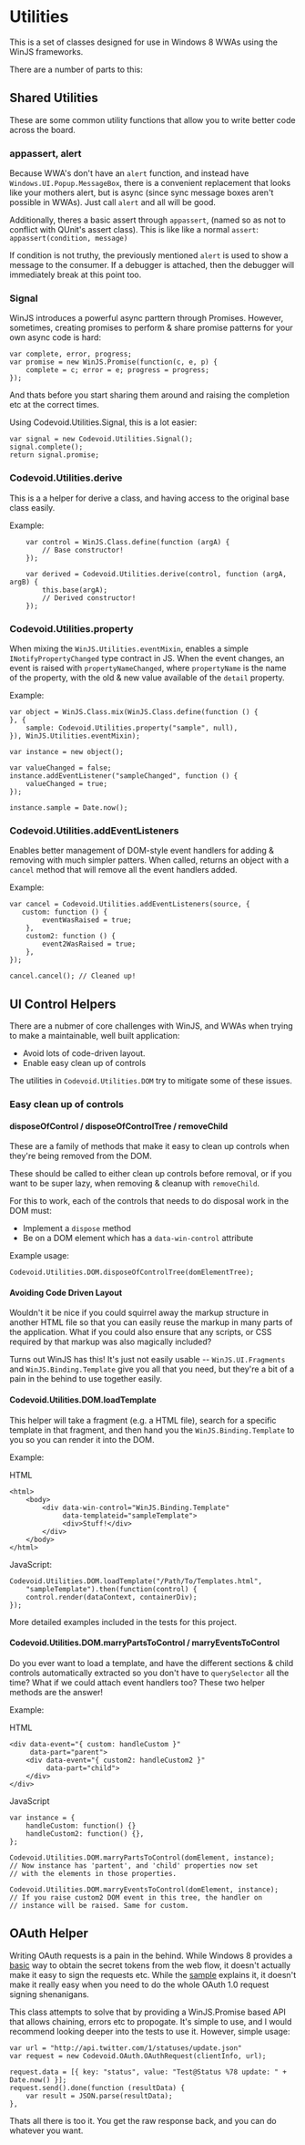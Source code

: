Utilities
=========
This is a set of classes designed for use in Windows 8 WWAs using the WinJS frameworks.

There are a number of parts to this:

## Shared Utilities ##
These are some common utility functions that allow you to write better code across the board.

### appassert, alert ###
Because WWA's don't have an `alert` function, and instead have `Windows.UI.Popup.MessageBox`, there is a convenient replacement that looks like your mothers alert, but is async (since sync message boxes aren't possible in WWAs). Just call `alert` and all will be good.

Additionally, theres a basic assert through `appassert`, (named so as not to conflict with QUnit's assert class). This is like like a normal `assert`:
`appassert(condition, message)`

If condition is not truthy, the previously mentioned `alert` is used to show a message to the consumer. If a debugger is attached, then the debugger will immediately break at this point too.

### Signal ###
WinJS introduces a powerful async parttern through Promises. However, sometimes, creating promises to perform & share promise patterns for your own async code is hard:

    var complete, error, progress;    
    var promise = new WinJS.Promise(function(c, e, p) {    
        complete = c; error = e; progress = progress;    
    });

And thats before you start sharing them around and raising the completion etc at the correct times.

Using Codevoid.Utilities.Signal, this is a lot easier:

    var signal = new Codevoid.Utilities.Signal();
    signal.complete();
    return signal.promise;

### Codevoid.Utilities.derive ###
This is a a helper for derive a class, and having access to the original base class easily.

Example:

        var control = WinJS.Class.define(function (argA) {
            // Base constructor!
        });

        var derived = Codevoid.Utilities.derive(control, function (argA, argB) {
            this.base(argA);
            // Derived constructor!
        });

### Codevoid.Utilities.property ###
When mixing the `WinJS.Utilities.eventMixin`, enables a simple `INotifyPropertyChanged` type contract in JS. When the event changes, an event is raised with `propertyNameChanged`, where `propertyName` is the name of the property, with the old & new value available of the `detail` property.

Example:

    var object = WinJS.Class.mix(WinJS.Class.define(function () {
    }, {
        sample: Codevoid.Utilities.property("sample", null),
    }), WinJS.Utilities.eventMixin);
    
    var instance = new object();
        
    var valueChanged = false;
    instance.addEventListener("sampleChanged", function () {
        valueChanged = true;
    });

    instance.sample = Date.now();
    
### Codevoid.Utilities.addEventListeners ###
Enables better management of DOM-style event handlers for adding & removing with much simpler patters. When called, returns an object with a `cancel` method that will remove all the event handlers added.

Example:

    var cancel = Codevoid.Utilities.addEventListeners(source, {
       custom: function () {
            eventWasRaised = true;
        },
        custom2: function () {
            event2WasRaised = true;
        },
    });
    
    cancel.cancel(); // Cleaned up!
    
## UI Control Helpers ##

There are a nubmer of core challenges with WinJS, and WWAs when trying to make a maintainable, well built application:

* Avoid lots of code-driven layout.
* Enable easy clean up of controls

The utilities in `Codevoid.Utilities.DOM` try to mitigate some of these issues.

### Easy clean up of controls ###
#### disposeOfControl / disposeOfControlTree / removeChild ####
These are a family of methods that make it easy to clean up controls when they're being removed from the DOM.

These should be called to either clean up controls before removal, or if you want to be super lazy, when removing & cleanup with `removeChild`.

For this to work, each of the controls that needs to do disposal work in the DOM must:

* Implement a `dispose` method
* Be on a DOM element which has a `data-win-control` attribute


Example usage:

    Codevoid.Utilities.DOM.disposeOfControlTree(domElementTree);
    
#### Avoiding Code Driven Layout ####
Wouldn't it be nice if you could squirrel away the markup structure in another HTML file so that you can easily reuse the markup in many parts of the application. What if you could also ensure that any scripts, or CSS required by that markup was also magically included?

Turns out WinJS has this! It's just not easily usable -- `WinJS.UI.Fragments` and `WinJS.Binding.Template` give you all that you need, but they're a bit of a pain in the behind to use together easily.

#### Codevoid.Utilities.DOM.loadTemplate ####
This helper will take a fragment (e.g. a HTML file), search for a specific template in that fragment, and then hand you the `WinJS.Binding.Template` to you so you can render it into the DOM.

Example:

HTML

    <html>
        <body>
            <div data-win-control="WinJS.Binding.Template"
                 data-templateid="sampleTemplate">
                 <div>Stuff!</div>
            </div>
        </body>
    </html>
    
JavaScript:

    Codevoid.Utilities.DOM.loadTemplate("/Path/To/Templates.html",
        "sampleTemplate").then(function(control) {
        control.render(dataContext, containerDiv);
    });
                                        
More detailed examples included in the tests for this project.

#### Codevoid.Utilities.DOM.marryPartsToControl / marryEventsToControl ####
Do you ever want to load a template, and have the different sections & child controls automatically extracted so you don't have to `querySelector` all the time? What if we could attach event handlers too? These two helper methods are the answer!

Example:

HTML

    <div data-event="{ custom: handleCustom }"
         data-part="parent">
        <div data-event="{ custom2: handleCustom2 }"
             data-part="child">
        </div>
    </div>

JavaScript

    var instance = {
        handleCustom: function() {}
        handleCustom2: function() {},
    };
    
    Codevoid.Utilities.DOM.marryPartsToControl(domElement, instance);
    // Now instance has 'partent', and 'child' properties now set
    // with the elements in those properties.
    
    Codevoid.Utilities.DOM.marryEventsToControl(domElement, instance);
    // If you raise custom2 DOM event in this tree, the handler on
    // instance will be raised. Same for custom.
    
## OAuth Helper ##
Writing OAuth requests is a pain in the behind. While Windows 8 provides a [basic](http://msdn.microsoft.com/en-us/library/windows/apps/windows.security.authentication.web.aspx) way to obtain the secret tokens from the web flow, it doesn't actually make it easy to sign the requests etc. While the [sample](http://code.msdn.microsoft.com/windowsapps/Web-Authentication-d0485122) explains it, it doesn't make it really easy when you need to do the whole OAuth 1.0 request signing shenanigans.

This class attempts to solve that by providing a WinJS.Promise based API that allows chaining, errors etc to propogate. It's simple to use, and I would recommend looking deeper into the tests to use it. However, simple usage:

    var url = "http://api.twitter.com/1/statuses/update.json"  
    var request = new Codevoid.OAuth.OAuthRequest(clientInfo, url);

    request.data = [{ key: "status", value: "Test@Status %78 update: " + Date.now() }];
    request.send().done(function (resultData) {
        var result = JSON.parse(resultData);
    },

Thats all there is too it. You get the raw response back, and you can do whatever you want.
